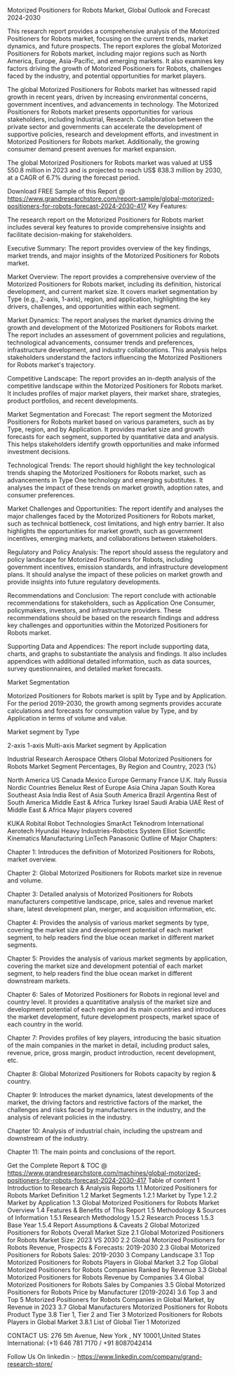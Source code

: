 Motorized Positioners for Robots Market, Global Outlook and Forecast 2024-2030

This research report provides a comprehensive analysis of the Motorized Positioners for Robots market, focusing on the current trends, market dynamics, and future prospects. The report explores the global Motorized Positioners for Robots market, including major regions such as North America, Europe, Asia-Pacific, and emerging markets. It also examines key factors driving the growth of Motorized Positioners for Robots, challenges faced by the industry, and potential opportunities for market players.

The global Motorized Positioners for Robots market has witnessed rapid growth in recent years, driven by increasing environmental concerns, government incentives, and advancements in technology. The Motorized Positioners for Robots market presents opportunities for various stakeholders, including Industrial, Research. Collaboration between the private sector and governments can accelerate the development of supportive policies, research and development efforts, and investment in Motorized Positioners for Robots market. Additionally, the growing consumer demand present avenues for market expansion.

The global Motorized Positioners for Robots market was valued at US$ 550.8 million in 2023 and is projected to reach US$ 838.3 million by 2030, at a CAGR of 6.7% during the forecast period.

Download FREE Sample of this Report @ https://www.grandresearchstore.com/report-sample/global-motorized-positioners-for-robots-forecast-2024-2030-417
Key Features:

The research report on the Motorized Positioners for Robots market includes several key features to provide comprehensive insights and facilitate decision-making for stakeholders.

Executive Summary: The report provides overview of the key findings, market trends, and major insights of the Motorized Positioners for Robots market.

Market Overview: The report provides a comprehensive overview of the Motorized Positioners for Robots market, including its definition, historical development, and current market size. It covers market segmentation by Type (e.g., 2-axis, 1-axis), region, and application, highlighting the key drivers, challenges, and opportunities within each segment.

Market Dynamics: The report analyses the market dynamics driving the growth and development of the Motorized Positioners for Robots market. The report includes an assessment of government policies and regulations, technological advancements, consumer trends and preferences, infrastructure development, and industry collaborations. This analysis helps stakeholders understand the factors influencing the Motorized Positioners for Robots market's trajectory.

Competitive Landscape: The report provides an in-depth analysis of the competitive landscape within the Motorized Positioners for Robots market. It includes profiles of major market players, their market share, strategies, product portfolios, and recent developments.

Market Segmentation and Forecast: The report segment the Motorized Positioners for Robots market based on various parameters, such as by Type, region, and by Application. It provides market size and growth forecasts for each segment, supported by quantitative data and analysis. This helps stakeholders identify growth opportunities and make informed investment decisions.

Technological Trends: The report should highlight the key technological trends shaping the Motorized Positioners for Robots market, such as advancements in Type One technology and emerging substitutes. It analyses the impact of these trends on market growth, adoption rates, and consumer preferences.

Market Challenges and Opportunities: The report identify and analyses the major challenges faced by the Motorized Positioners for Robots market, such as technical bottleneck, cost limitations, and high entry barrier. It also highlights the opportunities for market growth, such as government incentives, emerging markets, and collaborations between stakeholders.

Regulatory and Policy Analysis: The report should assess the regulatory and policy landscape for Motorized Positioners for Robots, including government incentives, emission standards, and infrastructure development plans. It should analyse the impact of these policies on market growth and provide insights into future regulatory developments.

Recommendations and Conclusion: The report conclude with actionable recommendations for stakeholders, such as Application One Consumer, policymakers, investors, and infrastructure providers. These recommendations should be based on the research findings and address key challenges and opportunities within the Motorized Positioners for Robots market.

Supporting Data and Appendices: The report include supporting data, charts, and graphs to substantiate the analysis and findings. It also includes appendices with additional detailed information, such as data sources, survey questionnaires, and detailed market forecasts.

Market Segmentation

Motorized Positioners for Robots market is split by Type and by Application. For the period 2019-2030, the growth among segments provides accurate calculations and forecasts for consumption value by Type, and by Application in terms of volume and value.

Market segment by Type

2-axis
1-axis
Multi-axis
Market segment by Application

Industrial
Research
Aerospace
Others
Global Motorized Positioners for Robots Market Segment Percentages, By Region and Country, 2023 (%)

North America
US
Canada
Mexico
Europe
Germany
France
U.K.
Italy
Russia
Nordic Countries
Benelux
Rest of Europe
Asia
China
Japan
South Korea
Southeast Asia
India
Rest of Asia
South America
Brazil
Argentina
Rest of South America
Middle East & Africa
Turkey
Israel
Saudi Arabia
UAE
Rest of Middle East & Africa
Major players covered

KUKA
Robital Robot Technologies
SmarAct
Teknodrom International
Aerotech
Hyundai Heavy Industries-Robotics System
Elliot Scientific
Kinematics Manufacturing
LinTech
Panasonic
Outline of Major Chapters:

Chapter 1: Introduces the definition of Motorized Positioners for Robots, market overview.

Chapter 2: Global Motorized Positioners for Robots market size in revenue and volume.

Chapter 3: Detailed analysis of Motorized Positioners for Robots manufacturers competitive landscape, price, sales and revenue market share, latest development plan, merger, and acquisition information, etc.

Chapter 4: Provides the analysis of various market segments by type, covering the market size and development potential of each market segment, to help readers find the blue ocean market in different market segments.

Chapter 5: Provides the analysis of various market segments by application, covering the market size and development potential of each market segment, to help readers find the blue ocean market in different downstream markets.

Chapter 6: Sales of Motorized Positioners for Robots in regional level and country level. It provides a quantitative analysis of the market size and development potential of each region and its main countries and introduces the market development, future development prospects, market space of each country in the world.

Chapter 7: Provides profiles of key players, introducing the basic situation of the main companies in the market in detail, including product sales, revenue, price, gross margin, product introduction, recent development, etc.

Chapter 8: Global Motorized Positioners for Robots capacity by region & country.

Chapter 9: Introduces the market dynamics, latest developments of the market, the driving factors and restrictive factors of the market, the challenges and risks faced by manufacturers in the industry, and the analysis of relevant policies in the industry.

Chapter 10: Analysis of industrial chain, including the upstream and downstream of the industry.

Chapter 11: The main points and conclusions of the report.

Get the Complete Report & TOC @ https://www.grandresearchstore.com/machines/global-motorized-positioners-for-robots-forecast-2024-2030-417
Table of content
1 Introduction to Research & Analysis Reports
1.1 Motorized Positioners for Robots Market Definition
1.2 Market Segments
1.2.1 Market by Type
1.2.2 Market by Application
1.3 Global Motorized Positioners for Robots Market Overview
1.4 Features & Benefits of This Report
1.5 Methodology & Sources of Information
1.5.1 Research Methodology
1.5.2 Research Process
1.5.3 Base Year
1.5.4 Report Assumptions & Caveats
2 Global Motorized Positioners for Robots Overall Market Size
2.1 Global Motorized Positioners for Robots Market Size: 2023 VS 2030
2.2 Global Motorized Positioners for Robots Revenue, Prospects & Forecasts: 2019-2030
2.3 Global Motorized Positioners for Robots Sales: 2019-2030
3 Company Landscape
3.1 Top Motorized Positioners for Robots Players in Global Market
3.2 Top Global Motorized Positioners for Robots Companies Ranked by Revenue
3.3 Global Motorized Positioners for Robots Revenue by Companies
3.4 Global Motorized Positioners for Robots Sales by Companies
3.5 Global Motorized Positioners for Robots Price by Manufacturer (2019-2024)
3.6 Top 3 and Top 5 Motorized Positioners for Robots Companies in Global Market, by Revenue in 2023
3.7 Global Manufacturers Motorized Positioners for Robots Product Type
3.8 Tier 1, Tier 2 and Tier 3 Motorized Positioners for Robots Players in Global Market
3.8.1 List of Global Tier 1 Motorized

CONTACT US:
276 5th Avenue, New York , NY 10001,United States
International: (+1) 646 781 7170 / +91 8087042414

Follow Us On linkedin :- https://www.linkedin.com/company/grand-research-store/
